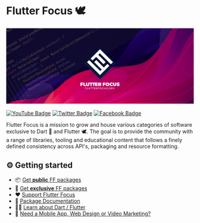 # Flutter Focus  🕊️

![Flutter Focus Cover](https://github.com/flutterfocus/.github/blob/main/profile/images/cover2.png?raw=true)

[![YouTube Badge](https://img.shields.io/badge/YouTube-Channel-informational?style=flat&logo=youtube&logoColor=red&color=red)](https://youtube.com/@flutterfocus) [![Twitter Badge](https://img.shields.io/badge/@Twitter-Profile-informational?style=flat&logo=twitter&logoColor=lightblue&color=1CA2F1)](https://twitter.com/flutterfocus) [![Facebook Badge](https://img.shields.io/badge/Facebook-Page-informational?style=flat&logo=facebook&logoColor=blue&color=blue)](https://facebook.com/100087888923303)

Flutter Focus is a mission to grow and house various categories of software exclusive to Dart 🎯 and Flutter 🕊. The goal is to provide the community with a range of libraries, tooling and educational content that follows a finely defined consistency across API's, packaging and resource formatting.

## ⚙ Getting started️
- 📦 [Get **public** FF packages](https://github.com/flutterfocus/ff-packages-public) 
- 🎁 [Get **exclusive** FF packages](https://github.com/sponsors/flutterfocus) 
- ❤️ [Support Flutter Focus](https://github.com/sponsors/flutterfocus)
- 📖 [Package Documentation](https://docs.page/flutterfocus/flutterfocus/)
- 🧑‍🎓 [Learn about Dart / Flutter](https://www.youtube.com/@flutterfocus) 
- 📱 [Need a Mobile App, Web Design or Video Marketing?](https://cyberpod.nz) 
